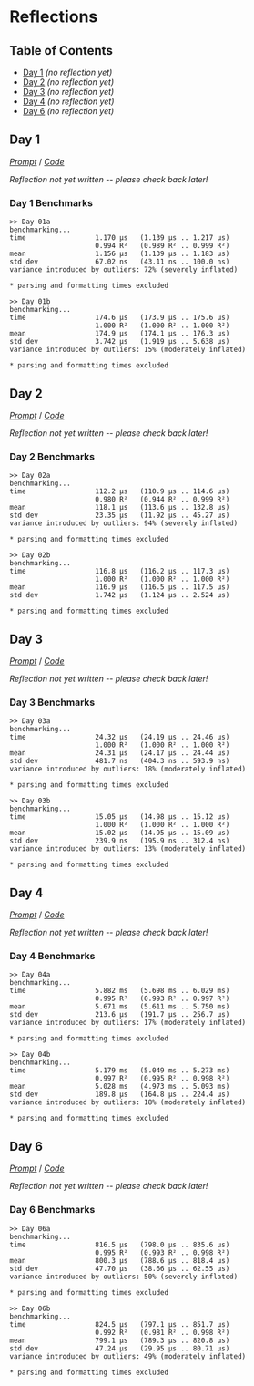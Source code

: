Reflections
===========

<!--
This file generated by the build script at ./Build.hs from the files in
./reflections.  If you want to edit this, edit those instead!
-->

Table of Contents
-----------------

* [Day 1](#day-1) *(no reflection yet)*
* [Day 2](#day-2) *(no reflection yet)*
* [Day 3](#day-3) *(no reflection yet)*
* [Day 4](#day-4) *(no reflection yet)*
* [Day 6](#day-6) *(no reflection yet)*

Day 1
------

<!--
This section is generated and compiled by the build script at ./Build.hs from
the file `./reflections/day01.md`.  If you want to edit this, edit
that file instead!
-->

*[Prompt][d01p]* / *[Code][d01g]*

[d01p]: https://adventofcode.com/2016/day/1
[d01g]: https://github.com/egnwd/advent/blob/2016/src/AOC/Challenge/Day01.hs

*Reflection not yet written -- please check back later!*

### Day 1 Benchmarks

```
>> Day 01a
benchmarking...
time                 1.170 μs   (1.139 μs .. 1.217 μs)
                     0.994 R²   (0.989 R² .. 0.999 R²)
mean                 1.156 μs   (1.139 μs .. 1.183 μs)
std dev              67.02 ns   (43.11 ns .. 100.0 ns)
variance introduced by outliers: 72% (severely inflated)

* parsing and formatting times excluded

>> Day 01b
benchmarking...
time                 174.6 μs   (173.9 μs .. 175.6 μs)
                     1.000 R²   (1.000 R² .. 1.000 R²)
mean                 174.9 μs   (174.1 μs .. 176.3 μs)
std dev              3.742 μs   (1.919 μs .. 5.638 μs)
variance introduced by outliers: 15% (moderately inflated)

* parsing and formatting times excluded
```



Day 2
------

<!--
This section is generated and compiled by the build script at ./Build.hs from
the file `./reflections/day02.md`.  If you want to edit this, edit
that file instead!
-->

*[Prompt][d02p]* / *[Code][d02g]*

[d02p]: https://adventofcode.com/2016/day/2
[d02g]: https://github.com/egnwd/advent/blob/2016/src/AOC/Challenge/Day02.hs

*Reflection not yet written -- please check back later!*

### Day 2 Benchmarks

```
>> Day 02a
benchmarking...
time                 112.2 μs   (110.9 μs .. 114.6 μs)
                     0.980 R²   (0.944 R² .. 0.999 R²)
mean                 118.1 μs   (113.6 μs .. 132.8 μs)
std dev              23.35 μs   (11.92 μs .. 45.27 μs)
variance introduced by outliers: 94% (severely inflated)

* parsing and formatting times excluded

>> Day 02b
benchmarking...
time                 116.8 μs   (116.2 μs .. 117.3 μs)
                     1.000 R²   (1.000 R² .. 1.000 R²)
mean                 116.9 μs   (116.5 μs .. 117.5 μs)
std dev              1.742 μs   (1.124 μs .. 2.524 μs)

* parsing and formatting times excluded
```



Day 3
------

<!--
This section is generated and compiled by the build script at ./Build.hs from
the file `./reflections/day03.md`.  If you want to edit this, edit
that file instead!
-->

*[Prompt][d03p]* / *[Code][d03g]*

[d03p]: https://adventofcode.com/2016/day/3
[d03g]: https://github.com/egnwd/advent/blob/2016/src/AOC/Challenge/Day03.hs

*Reflection not yet written -- please check back later!*

### Day 3 Benchmarks

```
>> Day 03a
benchmarking...
time                 24.32 μs   (24.19 μs .. 24.46 μs)
                     1.000 R²   (1.000 R² .. 1.000 R²)
mean                 24.31 μs   (24.17 μs .. 24.44 μs)
std dev              481.7 ns   (404.3 ns .. 593.9 ns)
variance introduced by outliers: 18% (moderately inflated)

* parsing and formatting times excluded

>> Day 03b
benchmarking...
time                 15.05 μs   (14.98 μs .. 15.12 μs)
                     1.000 R²   (1.000 R² .. 1.000 R²)
mean                 15.02 μs   (14.95 μs .. 15.09 μs)
std dev              239.9 ns   (195.9 ns .. 312.4 ns)
variance introduced by outliers: 13% (moderately inflated)

* parsing and formatting times excluded
```



Day 4
------

<!--
This section is generated and compiled by the build script at ./Build.hs from
the file `./reflections/day04.md`.  If you want to edit this, edit
that file instead!
-->

*[Prompt][d04p]* / *[Code][d04g]*

[d04p]: https://adventofcode.com/2016/day/4
[d04g]: https://github.com/egnwd/advent/blob/2016/src/AOC/Challenge/Day04.hs

*Reflection not yet written -- please check back later!*

### Day 4 Benchmarks

```
>> Day 04a
benchmarking...
time                 5.882 ms   (5.698 ms .. 6.029 ms)
                     0.995 R²   (0.993 R² .. 0.997 R²)
mean                 5.671 ms   (5.611 ms .. 5.750 ms)
std dev              213.6 μs   (191.7 μs .. 256.7 μs)
variance introduced by outliers: 17% (moderately inflated)

* parsing and formatting times excluded

>> Day 04b
benchmarking...
time                 5.179 ms   (5.049 ms .. 5.273 ms)
                     0.997 R²   (0.995 R² .. 0.998 R²)
mean                 5.028 ms   (4.973 ms .. 5.093 ms)
std dev              189.8 μs   (164.8 μs .. 224.4 μs)
variance introduced by outliers: 18% (moderately inflated)

* parsing and formatting times excluded
```



Day 6
------

<!--
This section is generated and compiled by the build script at ./Build.hs from
the file `./reflections/day06.md`.  If you want to edit this, edit
that file instead!
-->

*[Prompt][d06p]* / *[Code][d06g]*

[d06p]: https://adventofcode.com/2016/day/6
[d06g]: https://github.com/egnwd/advent/blob/2016/src/AOC/Challenge/Day06.hs

*Reflection not yet written -- please check back later!*

### Day 6 Benchmarks

```
>> Day 06a
benchmarking...
time                 816.5 μs   (798.0 μs .. 835.6 μs)
                     0.995 R²   (0.993 R² .. 0.998 R²)
mean                 800.3 μs   (788.6 μs .. 818.4 μs)
std dev              47.70 μs   (38.66 μs .. 62.55 μs)
variance introduced by outliers: 50% (severely inflated)

* parsing and formatting times excluded

>> Day 06b
benchmarking...
time                 824.5 μs   (797.1 μs .. 851.7 μs)
                     0.992 R²   (0.981 R² .. 0.998 R²)
mean                 799.1 μs   (789.3 μs .. 820.8 μs)
std dev              47.24 μs   (29.95 μs .. 80.71 μs)
variance introduced by outliers: 49% (moderately inflated)

* parsing and formatting times excluded
```

